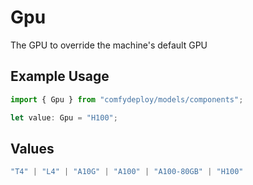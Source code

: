# Gpu

The GPU to override the machine's default GPU

## Example Usage

```typescript
import { Gpu } from "comfydeploy/models/components";

let value: Gpu = "H100";
```

## Values

```typescript
"T4" | "L4" | "A10G" | "A100" | "A100-80GB" | "H100"
```